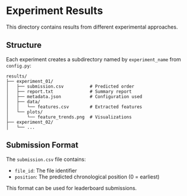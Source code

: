 # Experiment Results

This directory contains results from different experimental approaches.

## Structure

Each experiment creates a subdirectory named by `experiment_name` from `config.py`:

```
results/
├── experiment_01/
│   ├── submission.csv          # Predicted order
│   ├── report.txt              # Summary report
│   ├── metadata.json           # Configuration used
│   ├── data/
│   │   └── features.csv        # Extracted features
│   └── plots/
│       └── feature_trends.png  # Visualizations
├── experiment_02/
│   └── ...
```

## Submission Format

The `submission.csv` file contains:
- `file_id`: The file identifier
- `position`: The predicted chronological position (0 = earliest)

This format can be used for leaderboard submissions.
